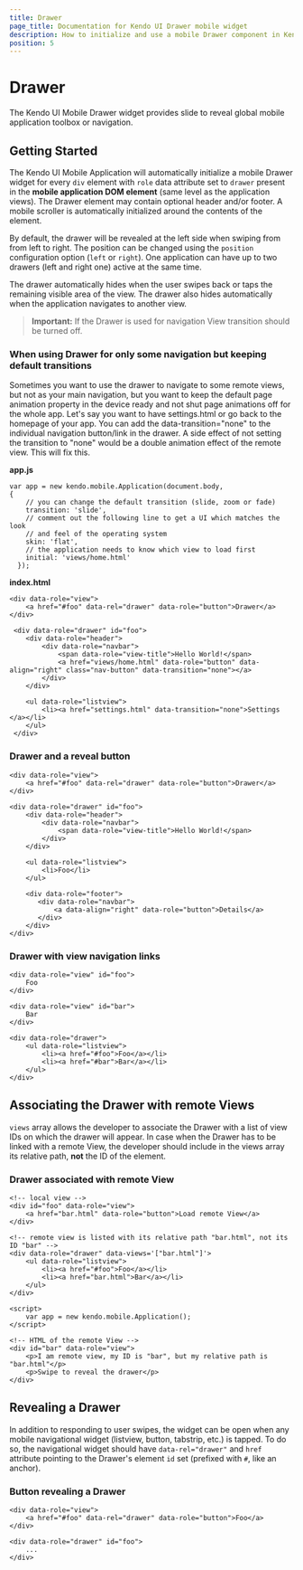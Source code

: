 ```yaml
---
title: Drawer
page_title: Documentation for Kendo UI Drawer mobile widget
description: How to initialize and use a mobile Drawer component in Kendo UI Mobile framework.
position: 5
---
```


# Drawer

The Kendo UI Mobile Drawer widget provides slide to reveal global mobile application toolbox or navigation.

## Getting Started

The Kendo UI Mobile Application will automatically initialize a mobile Drawer widget for every `div` element with `role` data attribute set to `drawer` present in the **mobile application DOM element** (same level as the application views).
The Drawer element may contain optional header and/or footer. A mobile scroller is automatically initialized around the contents of the element.

By default, the drawer will be revealed at the left side when swiping from from left to right.  The position can be changed using the `position` configuration option (`left` or `right`). One application can have up to two drawers (left and right one) active at the same time.

The drawer automatically hides when the user swipes back or taps the remaining visible area of the view. The drawer also hides automatically when the application navigates to another view.

> **Important:** If the Drawer is used for navigation View transition should be turned off.

### When using Drawer for only some navigation but keeping default transitions
Sometimes you want to use the drawer to navigate to some remote views, but not as your main navigation, but you want to keep the default page animation property in the device ready and not shut page animations off for the whole app. Let's say you want to have settings.html or go back to the homepage of your app. You can add the data-transition="none" to the individual navigation button/link in the drawer.  A side effect of not setting the transition to "none" would be a double animation effect of the remote view.  This will fix this.

**app.js**

    var app = new kendo.mobile.Application(document.body, 
    {
        // you can change the default transition (slide, zoom or fade)
        transition: 'slide',
        // comment out the following line to get a UI which matches the look
        // and feel of the operating system
        skin: 'flat',
        // the application needs to know which view to load first
        initial: 'views/home.html'
      });

**index.html**

    <div data-role="view">
        <a href="#foo" data-rel="drawer" data-role="button">Drawer</a>
    </div>
    
     <div data-role="drawer" id="foo">
        <div data-role="header">
            <div data-role="navbar">
                <span data-role="view-title">Hello World!</span>
                <a href="views/home.html" data-role="button" data-align="right" class="nav-button" data-transition="none"></a>
            </div>
        </div>

        <ul data-role="listview">
            <li><a href="settings.html" data-transition="none">Settings </a></li>
        </ul>
     </div>
     
     

### Drawer and a reveal button

    <div data-role="view">
        <a href="#foo" data-rel="drawer" data-role="button">Drawer</a>
    </div>

    <div data-role="drawer" id="foo">
        <div data-role="header">
            <div data-role="navbar">
                <span data-role="view-title">Hello World!</span>
            </div>
        </div>

        <ul data-role="listview">
            <li>Foo</li>
        </ul>

        <div data-role="footer">
           <div data-role="navbar">
               <a data-align="right" data-role="button">Details</a>
           </div>
        </div>
    </div>


### Drawer with view navigation links

    <div data-role="view" id="foo">
        Foo
    </div>

    <div data-role="view" id="bar">
        Bar
    </div>

    <div data-role="drawer">
        <ul data-role="listview">
            <li><a href="#foo">Foo</a></li>
            <li><a href="#bar">Bar</a></li>
        </ul>
    </div>

## Associating the Drawer with remote Views

`views` array allows the developer to associate the Drawer with a list of view IDs on which the drawer will appear. In case when the Drawer has to be linked with a remote View, the developer should include in the views array its relative path, **not** the ID of the element.

### Drawer associated with remote View

    <!-- local view -->
    <div id="foo" data-role="view">
        <a href="bar.html" data-role="button">Load remote View</a>
    </div>

    <!-- remote view is listed with its relative path "bar.html", not its ID "bar" -->
    <div data-role="drawer" data-views='["bar.html"]'>
        <ul data-role="listview">
            <li><a href="#foo">Foo</a></li>
            <li><a href="bar.html">Bar</a></li>
        </ul>
    </div>

    <script>
        var app = new kendo.mobile.Application();
    </script>

    <!-- HTML of the remote View -->
    <div id="bar" data-role="view">
        <p>I am remote view, my ID is "bar", but my relative path is "bar.html"</p>
        <p>Swipe to reveal the drawer</p>
    </div>

## Revealing a Drawer

In addition to responding to user swipes, the widget can be open when any mobile navigational widget (listview, button, tabstrip, etc.) is tapped.
To do so, the navigational widget should have `data-rel="drawer"` and `href` attribute pointing to the Drawer's element `id` set (prefixed with `#`, like an anchor).

### Button revealing a Drawer

    <div data-role="view">
        <a href="#foo" data-rel="drawer" data-role="button">Foo</a>
    </div>

    <div data-role="drawer" id="foo">
        ...
    </div>
